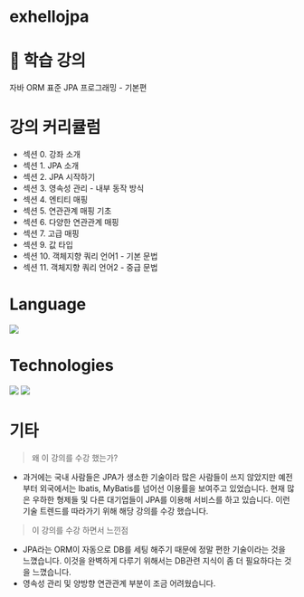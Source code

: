 # exhellojpa

# 🧤 학습 강의
자바 ORM 표준 JPA 프로그래밍 - 기본편

# 강의 커리큘럼

* 섹션 0. 강좌 소개
* 섹션 1. JPA 소개
* 섹션 2. JPA 시작하기
* 섹션 3. 영속성 관리 - 내부 동작 방식
* 섹션 4. 엔티티 매핑
* 섹션 5. 연관관계 매핑 기초
* 섹션 6. 다양한 연관관계 매핑
* 섹션 7. 고급 매핑
* 섹션 9. 값 타입
* 섹션 10. 객체지향 쿼리 언어1 - 기본 문법
* 섹션 11. 객체지향 쿼리 언어2 - 중급 문법

# Language
<img src="https://img.shields.io/badge/Java-FFCA28"/>

# Technologies
<img src="https://img.shields.io/badge/JPA-orange"/> <img src="https://img.shields.io/badge/H2 DB-blue"/>

# 기타
> 왜 이 강의를 수강 했는가?
* 과거에는 국내 사람들은 JPA가 생소한 기술이라 많은 사람들이 쓰지 않았지만 예전부터 외국에서는 Ibatis, MyBatis를 넘어선 이용률을 보여주고 있었습니다. 
  현재 많은 우하한 형제들 및 다른 대기업들이 JPA를 이용해 서비스를 하고 있습니다. 이런 기술 트렌드를 따라가기 위해 해당 강의를 수강 했습니다.

> 이 강의를 수강 하면서 느낀점
* JPA라는 ORM이 자동으로 DB를 세팅 해주기 때문에 정말 편한 기술이라는 것을 느꼈습니다. 이것을 완벽하게 다루기 위해서는 DB관련 지식이 좀 더 필요하다는 것을 느꼈습니다.
* 영속성 관리 및 양방향 연관관계 부분이 조금 어려웠습니다.
